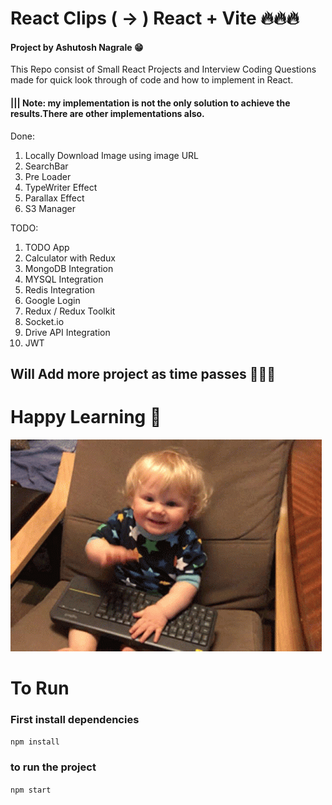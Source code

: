 # React Clips ( -> ) React + Vite 🔥🔥🔥

#### Project by Ashutosh Nagrale 😁

This Repo consist of Small React Projects and Interview Coding Questions made for quick look through of code and how to implement in React.

#### ||| Note: my implementation is not the only solution to achieve the results.There are other implementations also.

Done:

1. Locally Download Image using image URL
2. SearchBar
3. Pre Loader
4. TypeWriter Effect
5. Parallax Effect
6. S3 Manager

TODO:


1. TODO App
2. Calculator with Redux
3. MongoDB Integration
4. MYSQL Integration
5. Redis Integration
6. Google Login
7. Redux / Redux Toolkit
8. Socket.io
9. Drive API Integration
10. JWT 


## Will Add more project as time passes 🚀🚀🚀

# Happy Learning 💖

![Alt text](public/image-1.png)

# To Run

### First install dependencies

`npm install`

### to run the project

`npm start`
